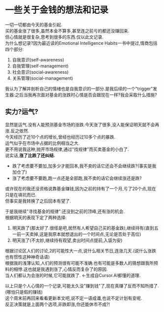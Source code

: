 # 一些关于金钱的想法和记录

一切一切都由今天的基金引起.  
买的基金涨了很多,虽然本金不算多,甚至连之前亏的都还没赚回来.  
但心情就是很复杂,思考到很多的东西.仅以此文记录.  
为什么想记录?因为最近读的Emotional Intelligence Habits一书中提过,情商包括四个部分:  
1. 自我意识(self-awareness)
2. 自我管理(self-management)
3. 社会意识(social-awareness)
4. 关系管理(social-management)

我认为了解并剖析自己的情绪也是自我意识的一部分.是我后续的一个"trigger"发生器:之后当我再次面对基金的涨跌时心情是否会跟现在一样?我会采取什么措施?  

## 实力?运气?  
显然是运气.没有人能预测基金市场的涨跌.今天涨了很多,没人能保证明天就不会再涨.反之依然.  
今天经历了近10个点的增长,曾经也经历过10多个点的暴跌.  
运气似乎在市场中占据的比例相当之大.  
更不用说我这种,抛开市场规律,通过"找规律"而买卖基金的小白了.  
说实话,**涨了比跌了还纠结.**  
* 跌了考虑要不要加,加多少才能回本,我不卖的话它还会不会继续跌?(事实是我加仓了)
* 涨了考虑要不要跑,跑一点还是全部跑,我不卖的话它会继续涨还是跌?  

或许现在的我还没资格说靠基金赚钱,因为之前的持有了一个月,亏了20个点,现在只是在填坑而已.  
但事实是我转换了之后回本有望了.  

于是我继续"寻找基金的规律":还没到之前的顶峰,还有涨的机会.  
根据明天的表现下定了两种选择:
1. 明天跌了(那太好了.很怪是吧,居然有人希望自己买的基金跌),继续持有(直到五一前一天卖掉,这是我原本就想退出的一个时间点,无论是否处于高位)
2. 明天涨了(不太妙,继续持有观望,卖出时间点提前,入袋为安)    

根据讨论区人们的讨论,2的可能性大一点,说什么相关节日,连涨几天.(说什么涨跌也有惯性这种神奇话语)    
根据我的浅薄认知,人们的预测很有可能不准确.也有可能是多数人的猜想跟我所预料的相悖.这也就是我遇到涨了,心情反而复杂了的原因.  
当人们都认为会涨的时候,它可能就跌了.  <-生成自Cursor.AI都懂的道理.  

以上只是个人心情的一个记录,可能太久没"赚到钱"了,现在真赚了反而不知所措了.(哪怕只是假的赚钱)  
这个周末前再回来看看更新本文吧,说不定一语成谶,也说不定计划有变呢.  
反正决策就是上面两个选项,非跌即涨,你还能休市不成?!


